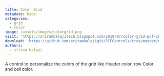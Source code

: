 ```yaml
---
title: Color Grid
metadate: hide
categories:
  - grid
  - color
image: /assets/images/colorgrid.png
visit: 'https://srirambalajitech.blogspot.com/2019/07/color-grid-pcf-control.html'
download: 'https://github.com/srirambalajigit/PCFControls/tree/master/ColorGrid'
authors:
  - sriram_balaji
---
```


A control to personalize the colors of the grid like Header color, row Color and cell color.
